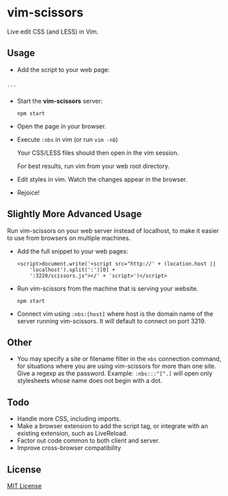 # vim-scissors

Live edit CSS (and LESS) in Vim.

## Usage

- Add the script to your web page:

    ```
<script src="http://localhost:3220/scissors.js"></script>
    ```

- Start the **vim-scissors** server:

    `npm start`

- Open the page in your browser.

- Execute `:nbs` in vim (or run `vim -nb`)

  Your CSS/LESS files should then open in the vim session.

  For best results, run vim from your web root directory.

- Edit styles in vim. Watch the changes appear in the browser.

- Rejoice!

## Slightly More Advanced Usage 

Run vim-scissors on your web server instead of localhost, to make it easier to
use from browsers on multiple machines.

- Add the full snippet to your web pages:

	```
	<script>document.write('<script src="http://' + (location.host ||
		'localhost').split(':')[0] +
		':3220/scissors.js"></' + 'script>')</script>
	```

- Run vim-scissors from the machine that is serving your website.

    `npm start`

- Connect vim using `:nbs:[host]` where host is the domain name of the server
  running vim-scissors. It will default to connect on port 3219.

## Other

- You may specify a site or filename filter in the `nbs` connection command,
  for situations where you are using vim-scissors for more than one site. Give a
  regexp as the password. Example: `:nbs:::^[^.]` will open only stylesheets
  whose name does not begin with a dot.

## Todo

- Handle more CSS, including imports.
- Make a browser extension to add the script tag, or integrate with an existing
  extension, such as LiveReload.
- Factor out code common to both client and server.
- Improve cross-browser compatibility

## License

[MIT License](http://cel.mit-license.org/)
